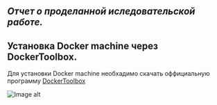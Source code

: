 ***Отчет о проделанной иследовательской работе.***
-----------------------------------
Установка Docker machine через DockerToolbox.
-----------------------------------
Для установки Docker machine необхадимо скачать оффициальную программу [DockerToolbox](https://www.docker.com/products/docker-toolbox)

![Image alt](https://yadi.sk/i/bMdBEtON3Guc6N)
